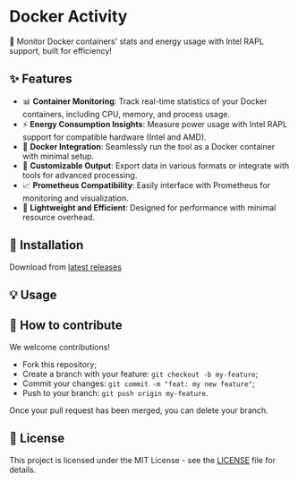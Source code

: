 # Docker Activity

🚀 Monitor Docker containers' stats and energy usage with Intel RAPL support, built for efficiency!

## ✨ Features

- 📊 **Container Monitoring**: Track real-time statistics of your Docker containers, including CPU, memory, and process usage.
- ⚡ **Energy Consumption Insights**: Measure power usage with Intel RAPL support for compatible hardware (Intel and AMD).
- 🐳 **Docker Integration**: Seamlessly run the tool as a Docker container with minimal setup.
- 📂 **Customizable Output**: Export data in various formats or integrate with tools for advanced processing.
- 📈 **Prometheus Compatibility**: Easily interface with Prometheus for monitoring and visualization.
- 🔧 **Lightweight and Efficient**: Designed for performance with minimal resource overhead.

## 🚀 Installation

Download from [latest releases](https://github.com/trinhminhtriet/docker-activity/releases)

## 💡 Usage

## 🤝 How to contribute

We welcome contributions!

- Fork this repository;
- Create a branch with your feature: `git checkout -b my-feature`;
- Commit your changes: `git commit -m "feat: my new feature"`;
- Push to your branch: `git push origin my-feature`.

Once your pull request has been merged, you can delete your branch.

## 📝 License

This project is licensed under the MIT License - see the [LICENSE](LICENSE) file for details.
